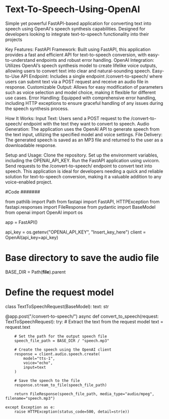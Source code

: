 # Text-To-Speech-Using-OpenAI
Simple yet powerful FastAPI-based application for converting text into speech using OpenAI's speech synthesis capabilities. Designed for developers looking to integrate text-to-speech functionality into their projects

Key Features:
FastAPI Framework: Built using FastAPI, this application provides a fast and efficient API for text-to-speech conversion, with easy-to-understand endpoints and robust error handling.
OpenAI Integration: Utilizes OpenAI’s speech synthesis model to create lifelike voice outputs, allowing users to convert text into clear and natural-sounding speech.
Easy-to-Use API Endpoint: Includes a single endpoint /convert-to-speech/ where users can submit text via a POST request and receive an audio file in response.
Customizable Output: Allows for easy modification of parameters such as voice selection and model choice, making it flexible for different use cases.
Error Handling: Equipped with comprehensive error handling, including HTTP exceptions to ensure graceful handling of any issues during the speech synthesis process.

How It Works:
Input Text: Users send a POST request to the /convert-to-speech/ endpoint with the text they want to convert to speech.
Audio Generation: The application uses the OpenAI API to generate speech from the text input, utilizing the specified model and voice settings.
File Delivery: The generated speech is saved as an MP3 file and returned to the user as a downloadable response.

Setup and Usage:
Clone the repository.
Set up the environment variables, including the OPENAI_API_KEY.
Run the FastAPI application using uvicorn.
Send requests to the /convert-to-speech/ endpoint to convert text into speech.
This application is ideal for developers needing a quick and reliable solution for text-to-speech conversion, making it a valuable addition to any voice-enabled project.

#Code
#######

from pathlib import Path
from fastapi import FastAPI, HTTPException
from fastapi.responses import FileResponse
from pydantic import BaseModel
from openai import OpenAI
import os

app = FastAPI()


api_key = os.getenv("OPENAI_API_KEY", "Insert_key_here")
client = OpenAI(api_key=api_key)

# Base directory to save the audio file
BASE_DIR = Path(__file__).parent

# Define the request model
class TextToSpeechRequest(BaseModel):
    text: str

@app.post("/convert-to-speech/")
async def convert_to_speech(request: TextToSpeechRequest):
    try:
        # Extract the text from the request model
        text = request.text
        
        # Set the path for the output speech file
        speech_file_path = BASE_DIR / "speech.mp3"
        
        # Create the speech using the OpenAI client
        response = client.audio.speech.create(
            model="tts-1",
            voice="echo",
            input=text
        )

        # Save the speech to the file
        response.stream_to_file(speech_file_path)

        return FileResponse(speech_file_path, media_type="audio/mpeg", filename="speech.mp3")
    
    except Exception as e:
        raise HTTPException(status_code=500, detail=str(e))
